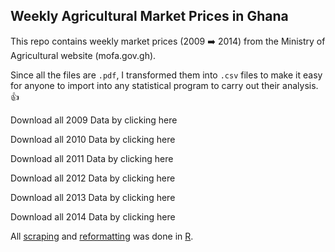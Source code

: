 ## Weekly Agricultural Market Prices in Ghana

This repo contains weekly market prices (2009 :arrow_right: 2014) from the Ministry of Agricultural website (mofa.gov.gh).

Since all the files are `.pdf`, I transformed them into `.csv` files to make it easy for anyone to import into any statistical program to carry out their analysis. :thumbsup:

Download all 2009 Data by clicking here

Download all 2010 Data by clicking here

Download all 2011 Data by clicking here

Download all 2012 Data by clicking here

Download all 2013 Data by clicking here

Download all 2014 Data by clicking here

All <a href="https://github.com/DavidQuartey/Weekly-Agric-Market-Prices/blob/master/R%20code/download_2009_to_2014_food_prices.R"> scraping<a/> and <a href="https://github.com/DavidQuartey/Weekly-Agric-Market-Prices/blob/master/R%20code/reformat_2009_to_2014_food_prices.R">reformatting</a> was done in <a href="https://cran.r-project.org/">R</a>.
